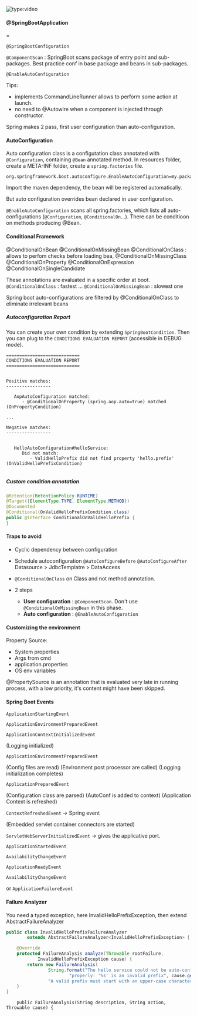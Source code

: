 ![type:video](https://www.youtube.com/embed/J852zGtsE3M)


#### @SpringBootApplication

=

```@SpringBootConfiguration```

```@ComponentScan``` : SpringBoot scans package  of entry point and sub-packages. Best practice conf in base package and beans in sub-packages. 

```@EnableAutoConfiguration```

Tips:
- implements CommandLineRunner allows to perform some action at launch.
- no need to @Autowire when a component is injected through constructor.

Spring makes 2 pass, first user configuration than auto-configuration.


#### AutoConfiguration

Auto configuration class is a configutation class annotated with ```@Configuration```, containing ```@Bean``` annotated method.
In resources folder, create a META-INF folder, create a ```spring.factories``` file.
```
org.springframework.boot.autoconfigure.EnableAutoConfiguration=my.package.MyConfigurationClass
```
Import the maven dependency, the bean will be registered automatically.

But auto configuration overrides bean declared in user configuration.

```@EnableAutoConfiguration``` scans all spring.factories, which lists all auto-configurations (```@Configuration```, ```@ConditionalOn```...). There can be conditioon on methods producing @Bean.


#### Conditional Framework

@ConditionalOnBean
@ConditionalOnMissingBean
@ConditionalOnClass : allows to perfom checks before loading bea,
@ConditionalOnMissingClass
@ConditionalOnProperty
@ConditionalOnExpression
@ConditionalOnSingleCandidate

These annotations are evaluated in a specific order at boot.
```@ConditionalOnClass``` : fastest
...
```@ConditionalOnMissingBean``` : slowest one

Spring boot auto-configurations are filtered by @ConditionalOnClass to eliminate irrelevant beans

##### Autoconfiguration Report

You can create your own condition by extending ```SpringBootCondition```. Then you can plug to the ```CONDITIONS EVALUATION REPORT``` (accessible in DEBUG mode).

```
============================
CONDITIONS EVALUATION REPORT
============================


Positive matches:
-----------------

   AopAutoConfiguration matched:
      - @ConditionalOnProperty (spring.aop.auto=true) matched (OnPropertyCondition)

...

Negative matches:
-----------------


   HelloAutoConfiguration#helloService:
      Did not match:
         - ValidHelloPrefix did not find property 'hello.prefix' (OnValidHelloPrefixCondition)


```

##### Custom condition annotation


```java
@Retention(RetentionPolicy.RUNTIME)
@Target({ElementType.TYPE, ElementType.METHOD})
@Documented
@Conditional(OnValidHelloPrefixCondition.class)
public @interface ConditionalOnValidHelloPrefix {
}
```

#### Traps to avoid

- Cyclic dependency between configuration

- Schedule autoconfiguration ```@AutoConfigureBefore``` ```@AutoConfigureAfter```
Datasource > JdbcTemplatre > DataAccess

- ```@ConditionalOnClass``` on Class and not method annotation.

- 2 steps
    - __User configuration__ : ```@ComponentScan```. Don't use ```@ConditionalOnMissingBean``` in this phase.
    - __Auto configuration__ : ```@EnableAutoConfiguration```

#### Customizing the environment

Property Source: 
- System properties
- Args from cmd
- application.properties
- OS env variables

@PropertySource is an annotation that is evaluated very late in running process, with a low priority, it's content might have been skipped.


#### Spring Boot Events

```ApplicationStartingEvent```

```ApplicationEnvironmentPreparedEvent```

```ApplicationContextInitializedEvent```

(Logging initialized)

```ApplicationEnvironmentPreparedEvent```

(Config files are read)
(Environment post processor are called)
(Logging initialization completes)

```ApplicationPreparedEvent```

(Configuration class are parsed)
(AutoConf is added to context)
(Application Context is refreshed)

```ContextRefreshedEvent``` -> Spring event

(Embedded servlet container connectors are started)

```ServletWebServerInitializedEvent``` -> gives the applicative port.

```ApplicationStartedEvent```

```AvailabilityChangeEvent```

```ApplicationReadyEvent```

```AvailabilityChangeEvent```

or ```ApplicationFailureEvent```


#### Failure Analyzer

You need a typed exception, here InvalidHelloPrefixException, then extend AbstractFailureAnalyzer

```java
public class InvalidHelloPrefixFailureAnalyzer
		extends AbstractFailureAnalyzer<InvalidHelloPrefixException> {

	@Override
	protected FailureAnalysis analyze(Throwable rootFailure,
			InvalidHelloPrefixException cause) {
		return new FailureAnalysis(
				String.format("The hello service could not be auto-configured " +
						"properly: '%s' is an invalid prefix", cause.getPrefix()),
				"A valid prefix must start with an upper-case character", cause);
	}
}
```

```
    public FailureAnalysis(String description, String action, Throwable cause) {
```
